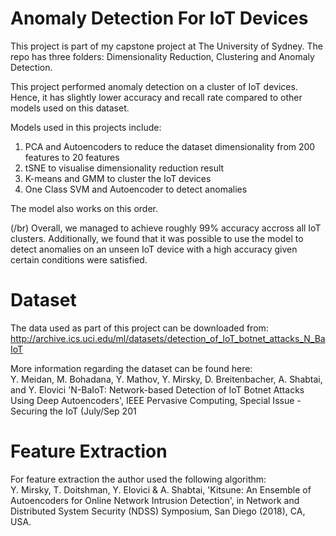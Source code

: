 # Anomaly Detection For IoT Devices
This project is part of my capstone project at The University of Sydney.
The repo has three folders: Dimensionality Reduction, Clustering and Anomaly Detection.

This project performed anomaly detection on a cluster of IoT devices. 
Hence, it has slightly lower accuracy and recall rate compared to other models used on this dataset.

Models used in this projects include:
1. PCA and Autoencoders to reduce the dataset dimensionality from 200 features to 20 features
2. tSNE to visualise dimensionality reduction result
3. K-means and GMM to cluster the IoT devices
4. One Class SVM and Autoencoder to detect anomalies

The model also works on this order.

(/br) Overall, we managed to achieve roughly 99% accuracy accross all IoT clusters. Additionally, we found that 
it was possible to use the model to detect anomalies on an unseen IoT device with a high accuracy given certain conditions were satisfied.

# Dataset
The data used as part of this project can be downloaded from: http://archive.ics.uci.edu/ml/datasets/detection_of_IoT_botnet_attacks_N_BaIoT

More information regarding the dataset can be found here:<br />
Y. Meidan, M. Bohadana, Y. Mathov, Y. Mirsky, D. Breitenbacher, A. Shabtai, and Y. Elovici 'N-BaIoT: Network-based Detection of IoT Botnet Attacks Using Deep Autoencoders', IEEE Pervasive Computing, Special Issue - Securing the IoT (July/Sep 201

# Feature Extraction
For feature extraction the author used the following algorithm:<br />
Y. Mirsky, T. Doitshman, Y. Elovici & A. Shabtai, 'Kitsune: An Ensemble of Autoencoders for Online Network Intrusion Detection', in Network and Distributed System Security (NDSS) Symposium, San Diego (2018), CA, USA.
